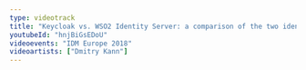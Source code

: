 ```yaml
---
type: videotrack
title: "Keycloak vs. WSO2 Identity Server: a comparison of the two identity servers"
youtubeId: "hnjBiGsEDoU"
videoevents: "IDM Europe 2018"
videoartists: ["Dmitry Kann"]
---
```

